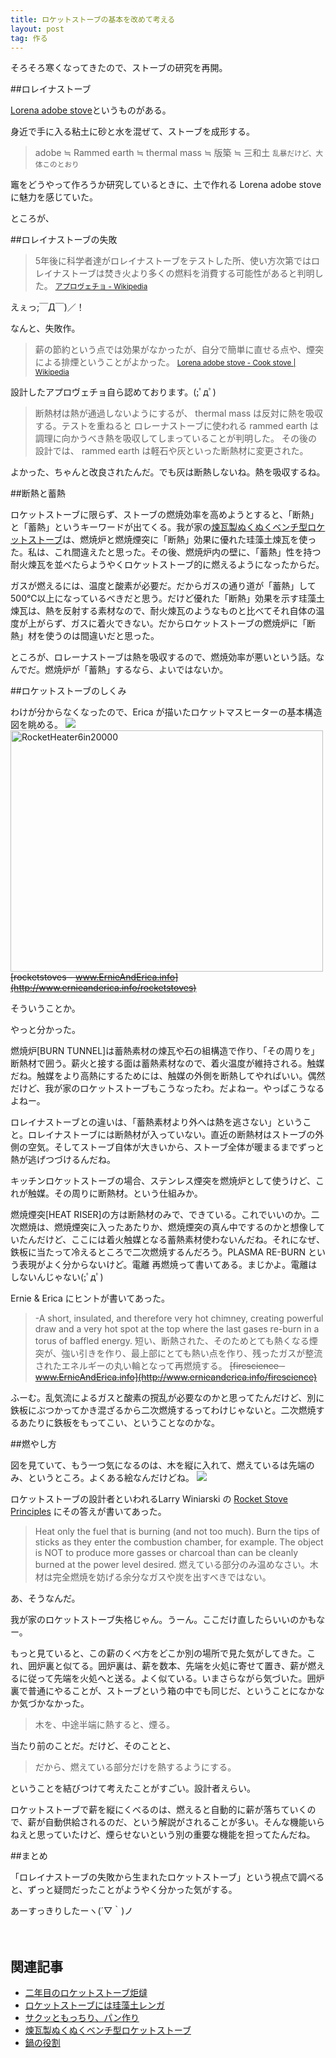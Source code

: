 ```yaml
---
title: ロケットストーブの基本を改めて考える
layout: post
tag: 作る
---
```


そろそろ寒くなってきたので、ストーブの研究を再開。

##ロレイナストーブ

[Lorena adobe stove](https://en.wikipedia.org/wiki/Cook_stove#Lorena_adobe_stove)というものがある。

身近で手に入る粘土に砂と水を混ぜて、ストーブを成形する。

> adobe ≒ Rammed earth ≒ thermal mass ≒ 版築 ≒ 三和土
<small>乱暴だけど、大体このとおり</small>

竈をどうやって作ろうか研究しているときに、土で作れる Lorena adobe stove に魅力を感じていた。

ところが、

##ロレイナストーブの失敗

> 5年後に科学者達がロレイナストーブをテストした所、使い方次第ではロレイナストーブは焚き火より多くの燃料を消費する可能性があると判明した。
> <small>[アプロヴェチョ - Wikipedia](https://ja.wikipedia.org/wiki/%E3%82%A2%E3%83%97%E3%83%AD%E3%83%B4%E3%82%A7%E3%83%81%E3%83%A7)</small>

えぇっ;￣Д￣)／！

なんと、失敗作。

> 薪の節約という点では効果がなかったが、自分で簡単に直せる点や、煙突による排煙ということがよかった。
> <small>[Lorena adobe stove - Cook stove | Wikipedia](https://en.wikipedia.org/wiki/Cook_stove#Lorena_adobe_stove)</small>

設計したアプロヴェチョ自ら認めております。(;ﾟдﾟ)

> 断熱材は熱が通過しないようにするが、 thermal mass は反対に熱を吸収する。テストを重ねると ロレーナストーブに使われる rammed earth は調理に向かうべき熱を吸収してしまっていることが判明した。
> その後の設計では、 rammed earth は軽石や灰といった断熱材に変更された。

よかった、ちゃんと改良されたんだ。でも灰は断熱しないね。熱を吸収するね。

##断熱と蓄熱

ロケットストーブに限らず、ストーブの燃焼効率を高めようとすると、「断熱」と「蓄熱」というキーワードが出てくる。我が家の[煉瓦製ぬくぬくベンチ型ロケットストーブ](http://kobapan.com/blog/2014/10/03/rocket.html)は、燃焼炉と燃焼煙突に「断熱」効果に優れた珪藻土煉瓦を使った。私は、これ間違えたと思った。その後、燃焼炉内の壁に、「蓄熱」性を持つ耐火煉瓦を並べたらようやくロケットストーブ的に燃えるようになったからだ。

ガスが燃えるには、温度と酸素が必要だ。だからガスの通り道が「蓄熱」して500℃以上になっているべきだと思う。だけど優れた「断熱」効果を示す珪藻土煉瓦は、熱を反射する素材なので、耐火煉瓦のようなものと比べてそれ自体の温度が上がらず、ガスに着火できない。だからロケットストーブの燃焼炉に「断熱」材を使うのは間違いだと思った。

ところが、ロレーナストーブは熱を吸収するので、燃焼効率が悪いという話。なんでだ。燃焼炉が「蓄熱」するなら、よいではないか。

##ロケットストーブのしくみ

わけが分からなくなったので、Erica が描いたロケットマスヒーターの基本構造図を眺める。
![](https://kobapan.com/f/21983113782_4091ecb579.jpg)
<img src="https://kobapan.com/f/22035132585_15acc4f311.jpg" width="500" height="386" alt="RocketHeater6in20000">
<s>[rocketstoves - www.ErnieAndErica.info](http://www.ernieanderica.info/rocketstoves)</s>

そういうことか。

やっと分かった。

燃焼炉[BURN TUNNEL]は蓄熱素材の煉瓦や石の組構造で作り、「その周りを」断熱材で囲う。薪火と接する面は蓄熱素材なので、着火温度が維持される。触媒だね。触媒をより高熱にするためには、触媒の外側を断熱してやればいい。偶然だけど、我が家のロケットストーブもこうなったわ。だよねー。やっぱこうなるよねー。

ロレイナストーブとの違いは、「蓄熱素材より外へは熱を逃さない」ということ。ロレイナストーブには断熱材が入っていない。直近の断熱材はストーブの外側の空気。そしてストーブ自体が大きいから、ストーブ全体が暖まるまでずっと熱が逃げつづけるんだね。

キッチンロケットストーブの場合、ステンレス煙突を燃焼炉として使うけど、これが触媒。その周りに断熱材。という仕組みか。

燃焼煙突[HEAT RISER]の方は断熱材のみで、できている。これでいいのか。二次燃焼は、燃焼煙突に入ったあたりか、燃焼煙突の真ん中でするのかと想像していたんだけど、ここには着火触媒となる蓄熱素材使わないんだね。それになぜ、鉄板に当たって冷えるところで二次燃焼するんだろう。PLASMA RE-BURN という表現がよく分からないけど。電離 再燃焼って書いてある。まじかよ。電離はしないんじゃない(;ﾟдﾟ)

Ernie & Erica にヒントが書いてあった。

>-A short, insulated, and therefore very hot chimney, creating powerful draw and a very hot spot at the top where the last gases re-burn in a torus of baffled energy.
短い、断熱された、そのためとても熱くなる煙突が、強い引きを作り、最上部にとても熱い点を作り、残ったガスが整流されたエネルギーの丸い輪となって再燃焼する。
<s>[firescience - www.ErnieAndErica.info](http://www.ernieanderica.info/firescience)</s>

ふーむ。乱気流によるガスと酸素の撹乱が必要なのかと思ってたんだけど、別に鉄板にぶつかってかき混ざるから二次燃焼するってわけじゃないと。二次燃焼するあたりに鉄板をもってこい、ということなのかな。


##燃やし方

図を見ていて、もう一つ気になるのは、木を縦に入れて、燃えているは先端のみ、というところ。よくある絵なんだけどね。
![](https://kobapan.com/f/22060781851_43227d1b43.jpg)

ロケットストーブの設計者といわれるLarry Winiarski の [Rocket Stove Principles](http://www.bioenergylists.org/stovesdoc/Still/Rocket%20Stove/Principles.html) にその答えが書いてあった。

> Heat only the fuel that is burning (and not too much). Burn the tips of sticks as they enter the combustion chamber, for example. The object is NOT to produce more gasses or charcoal than can be cleanly burned at the power level desired.
燃えている部分のみ温めなさい。木材は完全燃焼を妨げる余分なガスや炭を出すべきではない。

あ、そうなんだ。

我が家のロケットストーブ失格じゃん。うーん。ここだけ直したらいいのかもなー。

もっと見ていると、この薪のくべ方をどこか別の場所で見た気がしてきた。これ、囲炉裏と似てる。囲炉裏は、薪を数本、先端を火処に寄せて置き、薪が燃えるに従って先端を火処へと送る。よく似ている。いまさらながら気づいた。囲炉裏で普通にやることが、ストーブという箱の中でも同じだ、ということになかなか気づかなかった。

>木を、中途半端に熱すると、煙る。

当たり前のことだ。だけど、そのことと、

>だから、燃えている部分だけを熱するようにする。

ということを結びつけて考えたことがすごい。設計者えらい。

ロケットストーブで薪を縦にくべるのは、燃えると自動的に薪が落ちていくので、薪が自動供給されるのだ、という解説がされることが多い。そんな機能いらねえと思っていたけど、煙らせないという別の重要な機能を担ってたんだね。



##まとめ

「ロレイナストーブの失敗から生まれたロケットストーブ」という視点で調べると、ずっと疑問だったことがようやく分かった気がする。

あーすっきりしたーヽ(´▽｀)ノ


　
　

## 関連記事
- [二年目のロケットストーブ炬燵](http://kobapan.com/blog/2015/11/15/rocket.html)
- [ロケットストーブには珪藻土レンガ](http://kobapan.com/blog/2015/10/22/rocket.html)
- [サクッともっちり、パン作り](http://kobapan.com/blog/2015/12/01/bread.html)
- [煉瓦製ぬくぬくベンチ型ロケットストーブ](http://kobapan.com/blog/2014/10/03/rocket.html)
- [鍋の役割](http://kobapan.com/blog/2015/03/14/pot.html)
